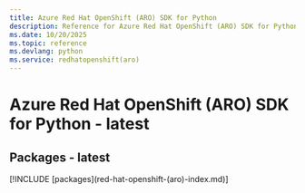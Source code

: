 ```yaml
---
title: Azure Red Hat OpenShift (ARO) SDK for Python
description: Reference for Azure Red Hat OpenShift (ARO) SDK for Python
ms.date: 10/20/2025
ms.topic: reference
ms.devlang: python
ms.service: redhatopenshift(aro)
---
```

# Azure Red Hat OpenShift (ARO) SDK for Python - latest
## Packages - latest
[!INCLUDE [packages](red-hat-openshift-(aro\)-index.md)]